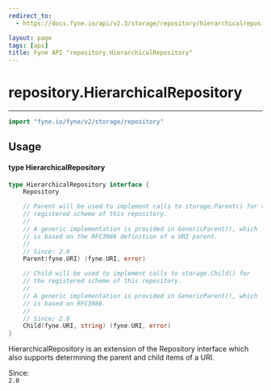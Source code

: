 ```yaml
---
redirect_to:
  - https://docs.fyne.io/api/v2.3/storage/repository/hierarchicalrepository.md

layout: page
tags: [api]
title: Fyne API "repository.HierarchicalRepository"
---
```



# repository.HierarchicalRepository
---
```go
import "fyne.io/fyne/v2/storage/repository"
```

## Usage

#### type HierarchicalRepository

```go
type HierarchicalRepository interface {
	Repository

	// Parent will be used to implement calls to storage.Parent() for the
	// registered scheme of this repository.
	//
	// A generic implementation is provided in GenericParent(), which
	// is based on the RFC3986 definition of a URI parent.
	//
	// Since: 2.0
	Parent(fyne.URI) (fyne.URI, error)

	// Child will be used to implement calls to storage.Child() for
	// the registered scheme of this repository.
	//
	// A generic implementation is provided in GenericParent(), which
	// is based on RFC3986.
	//
	// Since: 2.0
	Child(fyne.URI, string) (fyne.URI, error)
}
```

HierarchicalRepository is an extension of the Repository interface which also supports determining the parent and child items of a URI.


<div class="since">Since: <code>
2.0</code></div>

